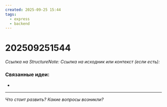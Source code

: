 ```yaml
---
created: 2025-09-25 15:44
tags:
  - express
  - backend
---
```

# 202509251544
*Ссылка на StructureNote:*
*Ссылка на исходник или контекст (если есть):* 

### Связанные идеи:
* 
---

*Что стоит развить? Какие вопросы возникли?*